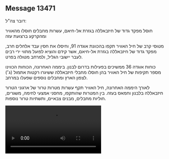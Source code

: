 ## Message 13471

דובר צה"ל:

חוסל מפקד גדוד של חיזבאללה בגזרת אל-חיאם, עשרות מחבלים חוסלו מהאוויר ומהקרקע ברצועת עזה

מטוסי קרב של חיל האוויר תקפו בהכוונת אוגדה 91, וחיסלו את חסין עבד אלחלים חרב, מפקד גדוד של חיזבאללה בגזרת אל-חיאם, אשר קידם והוציא לפועל מתווי ירי רבים לעבר יישובי הגליל, ולמרחב מטולה בפרט.

כוחות אוגדה 36 ממשיכים בפעילות בדרום לבנון. 
ביממה האחרונה, הכוחות הכווינו מספר תקיפות של חיל האוויר בהן חוסלו מחבלי חיזבאללה ששיגרו רקטות אתמול (ג׳) לצפון הארץ ומחבלים נוספים שפעלו במרחב.

לאורך היממה האחרונה, חיל האוויר תקף עשרות מטרות טרור של ארגוני הטרור חיזבאללה בלבנון וחמאס בעזה. 
בין המטרות שהותקפו, מחסני אמצעי לחימה, משגרים, חוליות מחבלים, מבנים צבאיים, ותשתיות טרור נוספות.

![Video](https://data.iron-swords.co.il/2024/November/06/13471/13471_media.mp4)
